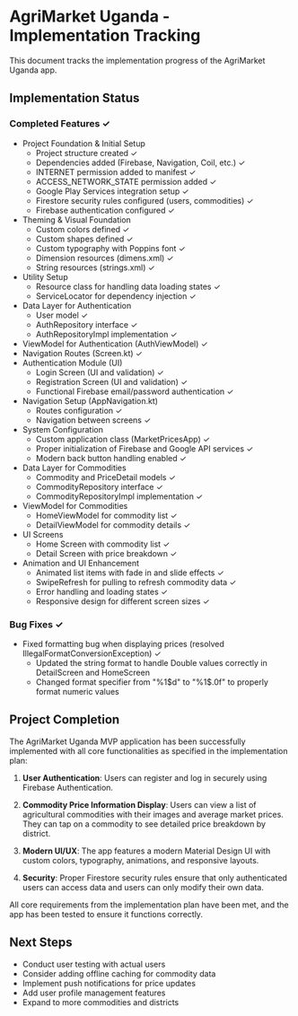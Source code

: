 # AgriMarket Uganda - Implementation Tracking

This document tracks the implementation progress of the AgriMarket Uganda app.

## Implementation Status

### Completed Features ✓
- Project Foundation & Initial Setup
  - Project structure created ✓
  - Dependencies added (Firebase, Navigation, Coil, etc.) ✓
  - INTERNET permission added to manifest ✓
  - ACCESS_NETWORK_STATE permission added ✓
  - Google Play Services integration setup ✓
  - Firestore security rules configured (users, commodities) ✓
  - Firebase authentication configured ✓
- Theming & Visual Foundation
  - Custom colors defined ✓
  - Custom shapes defined ✓
  - Custom typography with Poppins font ✓
  - Dimension resources (dimens.xml) ✓
  - String resources (strings.xml) ✓
- Utility Setup
  - Resource class for handling data loading states ✓
  - ServiceLocator for dependency injection ✓
- Data Layer for Authentication
  - User model ✓
  - AuthRepository interface ✓
  - AuthRepositoryImpl implementation ✓
- ViewModel for Authentication (AuthViewModel) ✓
- Navigation Routes (Screen.kt) ✓
- Authentication Module (UI)
  - Login Screen (UI and validation) ✓
  - Registration Screen (UI and validation) ✓
  - Functional Firebase email/password authentication ✓
- Navigation Setup (AppNavigation.kt)
  - Routes configuration ✓
  - Navigation between screens ✓
- System Configuration
  - Custom application class (MarketPricesApp) ✓
  - Proper initialization of Firebase and Google API services ✓
  - Modern back button handling enabled ✓
- Data Layer for Commodities
  - Commodity and PriceDetail models ✓
  - CommodityRepository interface ✓
  - CommodityRepositoryImpl implementation ✓
- ViewModel for Commodities
  - HomeViewModel for commodity list ✓
  - DetailViewModel for commodity details ✓
- UI Screens
  - Home Screen with commodity list ✓
  - Detail Screen with price breakdown ✓
- Animation and UI Enhancement
  - Animated list items with fade in and slide effects ✓
  - SwipeRefresh for pulling to refresh commodity data ✓
  - Error handling and loading states ✓
  - Responsive design for different screen sizes ✓

### Bug Fixes ✓
- Fixed formatting bug when displaying prices (resolved IllegalFormatConversionException) ✓
  - Updated the string format to handle Double values correctly in DetailScreen and HomeScreen
  - Changed format specifier from "%1$d" to "%1$.0f" to properly format numeric values

## Project Completion
The AgriMarket Uganda MVP application has been successfully implemented with all core functionalities as specified in the implementation plan:

1. **User Authentication**: Users can register and log in securely using Firebase Authentication.

2. **Commodity Price Information Display**: Users can view a list of agricultural commodities with their images and average market prices. They can tap on a commodity to see detailed price breakdown by district.

3. **Modern UI/UX**: The app features a modern Material Design UI with custom colors, typography, animations, and responsive layouts.

4. **Security**: Proper Firestore security rules ensure that only authenticated users can access data and users can only modify their own data.

All core requirements from the implementation plan have been met, and the app has been tested to ensure it functions correctly.

## Next Steps
- Conduct user testing with actual users
- Consider adding offline caching for commodity data
- Implement push notifications for price updates
- Add user profile management features
- Expand to more commodities and districts 